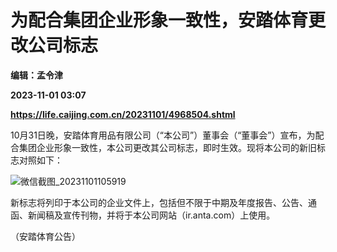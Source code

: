 # 为配合集团企业形象一致性，安踏体育更改公司标志
**编辑：孟令津**

**2023-11-01 03:07**

**https://life.caijing.com.cn/20231101/4968504.shtml**

10月31日晚，安踏体育用品有限公司（“本公司”）董事会（“董事会”）宣布，为配合集团企业形象一致性，本公司更改其公司标志，即时生效。现将本公司的新旧标志对照如下：

![微信截图_20231101105919](https://tx2.cdn.caijing.com.cn/2023/1101/1698807575348.jpg)

新标志将列印于本公司的企业文件上，包括但不限于中期及年度报告、公告、通函、新闻稿及宣传刊物，并将于本公司网站（ir.anta.com）上使用。

（安踏体育公告）